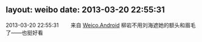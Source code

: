 layout: weibo
date: 2013-03-20 22:55:31
---
<meta name="referrer" content="no-referrer" />

2013-03-20 22:55:31  &nbsp;&nbsp;&nbsp;&nbsp;&nbsp;&nbsp; 来自 <a href="http://app.weibo.com/t/feed/l4RWD" rel="nofollow">Weico.Android</a>
柳岩不用刘海遮她的额头和眉毛了——也挺好看 ​​​
